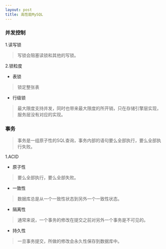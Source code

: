```yaml
---
layout: post
title: 高性能MySQL
---
```


### 并发控制
1.读写锁
>写锁会阻塞读锁和其他的写锁。<br>

2.锁粒度
+ 表锁<br>
>锁定整张表<br>
+ 行级锁<br>
>最大限度支持并发，同时也带来最大限度的所开销，只在存储引擎层实现，服务层没有对应的实现。<br>

### 事务
>事务是一组原子性的SQL查询，事务内部的语句要么全部执行，要么全部执行失败。<br>

1.ACID
+ 原子性<br>
>要么全部执行，要么全部失败。<br>
+ 一致性<br>
>数据库总是从一个一致性状态到另外一个一致性状态。<br>
+ 隔离性<br>
>通常来说，一个事务的修改在提交之前对另外一个事务是不可见的。<br>
+ 持久性<br>
>一旦事务提交，所做的修改会永久性保存到数据库中。<br>